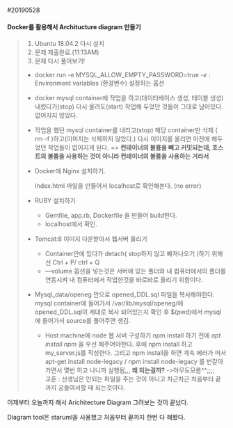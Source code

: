  #20190528

#### Docker를 활용해서 Architucture diagram 만들기

> 1. Ubuntu 18.04.2 다시 설치
> 2. 문제 제출완료.(11:13AM)
> 3. 문제 다시 풀어보기!
>
> - docker run -e MYSQL_ALLOW_EMPTY_PASSWORD=true
>   *-e*   : Environment variables (환경변수) 설정하는 옵션
>
> - docker mysql container에 작업을 하고(데이터베이스 생성, 테이블 생성)
>   내렸다가(stop) 다시 올려도(start) 작업해 두었던 것들이 그대로 남아있다. 없어지지 않았다.
> - 작업을 했던 mysql container를 내리고(stop) 해당 container만 삭제 ( rm -f )하고(이미지는 삭제하지 않았다.)
>   다시 이미지를 올리면 이전에 해두었던 작업들이 없어지게 된다.
>   => **컨테이너의 볼륨을 빼고 커밋되는데, 호스트의 볼륨을 사용하는 것이 아니라 컨테이너의 볼륨을 사용하는 거라서**
>
> - Docker에 Nginx 설치하기.
>
>   Index.html 파일을 만들어서 localhost로 확인해본다. (no error)
>
> - RUBY 설치하기
>
>   - Gemfile, app.rb, Dockerfile 을 만들어 build한다.
>   - localhost에서 확인.
>
> - Tomcat:8 이미지 다운받아서 웹서버 올리기
>
>   - Container안에 있다가 detach( stop하지 않고 빠져나오기 )하기 위해선
>     Ctrl + P/ ctrl + Q
>   - —volume 옵션을 넣는것은 서버에 있는 폴더와 내 컴퓨터에서의 폴더를 연동시켜 내 컴퓨터에서 작업한것을 
>     바로바로 올리기 위함이다.
>
> - Mysql_data/openeg 안으로 opened_DDL.sql 파일을 복사해야한다. 
>   mysql container에 들어가서 /var/lib/mysql/openeg/에 opened_DDL.sql이 제대로 복사 되어있는지 확인 후
>   $(pwd)에서 mysql에 들어가서 source를 풀어주면 생김.
>
>   - Host machine에 node 웹 서버 구성하기
>     npm install 하기 전에 *apt install npm* 을 우선 해주어야한다.
>     후에 npm install 하고 my_server.js를 작성한다. 그리고 npm install을 하면 계속 에러가 떠서
>     apt-get install node-legacy  /  npm install node-legacy 를 번갈아가면서 몇번 하고 나니까 실행됨,,,
>     **왜 되는걸까?** ->아무도모름^^;;;;   
>     교훈 : 선생님은 안되는 파일을 주는 것이 아니고 차근차근 처음부터 끝까지 공들여서할 때 되는것이다.

어제부터 오늘까지 해서 Arichitecture Diagram 그려보는 것이 끝났다.

Diagram tool은 staruml을 사용했고 처음부터 끝까지 한번 다 해봤다.